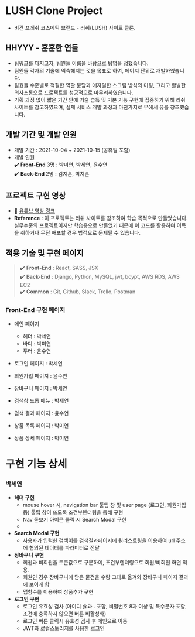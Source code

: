 # LUSH Clone Project

- 비건 프레쉬 코스메틱 브랜드 - 러쉬(LUSH) 사이트 클론.

## HHYYY - 훈훈한 연들
- 팀워크를 다지고자, 팀원들 이름을 바탕으로 팀명을 정했습니다.
- 팀원들 각자의 기술에 익숙해지는 것을 목표로 하여, 페이지 단위로 개발하였습니다.
- 팀원들 수준별로 적절한 역할 분담과 애자일한 스크럼 방식의 미팅, 그리고 활발한 의사소통으로 프로젝트를 성공적으로 마무리하였습니다.
- 기획 과정 없이 짧은 기간 안에 기술 습득 및 기본 기능 구현에 집중하기 위해 러쉬 사이트를 참고하였으며, 실제 서비스 개발 과정과 마찬가지로 무에서 유를 창조했습니다.


## 개발 기간 및 개발 인원
- 개발 기간 : 2021-10-04 ~ 2021-10-15 (공휴일 포함)
- 개발 인원<br />
   ✔️  **Front-End** 3명 : 박미연, 박세연, 윤수연<br />
   ✔️  **Back-End** 2명 : 김지훈, 박치훈<br />
   
## 프로젝트 구현 영상
- 📎 [유튜브 영상 링크](https://youtu.be/dZ92JHGZodI)
- **Reference** : 이 프로젝트는 러쉬 사이트를 참조하여 학습 목적으로 만들었습니다.
실무수준의 프로젝트이지만 학습용으로 만들었기 때문에 이 코드를 활용하여 이득을 취하거나 무단 배포할 경우 법적으로 문제될 수 있습니다.

## 적용 기술 및 구현 페이지
> ✔️ **Front-End** : React, SASS, JSX<br />
> ✔️ **Back-End** : Django, Python, MySQL, jwt, bcypt, AWS RDS, AWS EC2<br />
> ✔️ **Common** : Git, Github, Slack, Trello, Postman<br />

### Front-End 구현 페이지
- 메인 페이지
  - 헤더 : 박세연
  - 바디 : 박미연 
  - 푸터 : 윤수연

- 로그인 페이지 : 박세연
- 회원가입 페이지 : 윤수연
- 장바구니 페이지 : 박세연
- 검색창 드롭 메뉴 : 박세연
- 검색 결과 페이지 : 윤수연
- 상품 목록 페이지 : 박미연
- 상품 상세 페이지 : 박미연

# 구현 기능 상세

### 박세연
   - **헤더 구현**
     - mouse hover 시, navigation bar 툴팁 창 및 user page (로그인, 회원가입 등) 툴팁 창이 뜨도록 조건부렌더링을 통해 구현
     - Nav 돋보기 아이콘 클릭 시 Search Modal 구현
     - 
   - **Search Modal 구현**
      - 사용자가 입력한 검색어를 검색결과페이지에 쿼리스트링을 이용하여 url 주소에 협의된 데이터를 파라미터로 전달
   - **장바구니 구현**
      - 회원과 비회원을 토큰값으로 구분하여, 조건부렌더링으로 회원/비회원 화면 적용.
      - 회원인 경우 장바구니에 담은 물건을 수량 그대로 옮겨와 장바구니 페이지 결과에 보이게 함
      - 맵함수를 이용하여 상품추가 구현
   - **로그인 구현**
      - 로그인 유효성 검사 (아이디 @과 . 포함, 비밀번호 8자 이상 및 특수문자 포함, 조건에 충족하지 않으면 버튼 비활성화)
      - 로그인 버튼 클릭시 유효성 검사 후 메인으로 이동
      - JWT와 로컬스토리지를 사용한 로그인
